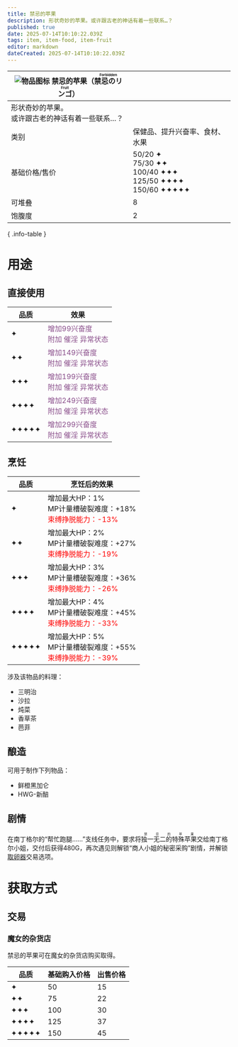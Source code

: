 ```yaml
---
title: 禁忌的苹果
description: 形状奇妙的苹果。或许跟古老的神话有着一些联系…？
published: true
date: 2025-07-14T10:10:22.039Z
tags: item, item-food, item-fruit
editor: markdown
dateCreated: 2025-07-14T10:10:22.039Z
---
```


| <div markdown>![物品图标](/assets/global/items/forbidden_fruit.png) <span>禁忌的苹果（<ruby lang="ja">禁忌のリンゴ<rt>Forbidden Fruit</rt></ruby>）</span></div>||
| - | - |
| 形状奇妙的苹果。<br>或许跟古老的神话有着一些联系…？ ||
| 类别 | 保健品、提升兴奋率、食材、水果 |
| 基础价格/售价 | 50/20 ✦<br>75/30 ✦✦<br>100/40 ✦✦✦<br>125/50 ✦✦✦✦<br>150/60 ✦✦✦✦✦ |
| 可堆叠 | 8 |
| 饱腹度 | 2 |
{ .info-table }

# 用途

## 直接使用
| 品质 | 效果 |
| - | - |
| ✦ | <span style="color:#8b508c;">增加99兴奋度<br>附加 催淫 异常状态</span> |
| ✦✦ | <span style="color:#8b508c;">增加149兴奋度<br>附加 催淫 异常状态</span> |
| ✦✦✦ | <span style="color:#8b508c;">增加199兴奋度<br>附加 催淫 异常状态</span> |
| ✦✦✦✦ | <span style="color:#8b508c;">增加249兴奋度<br>附加 催淫 异常状态</span> |
| ✦✦✦✦✦ | <span style="color:#8b508c;">增加299兴奋度<br>附加 催淫 异常状态</span> |

## 烹饪
| 品质 | 烹饪后的效果 |
| - | - |
| ✦ | 增加最大HP：1%<br>MP计量槽破裂难度：+18%<br><span style="color:red;">束缚挣脱能力：-13%</span> |
| ✦✦ | 增加最大HP：2%<br>MP计量槽破裂难度：+27%<br><span style="color:red;">束缚挣脱能力：-19%</span> |
| ✦✦✦ | 增加最大HP：3%<br>MP计量槽破裂难度：+36%<br><span style="color:red;">束缚挣脱能力：-26%</span> |
| ✦✦✦✦ | 增加最大HP：4%<br>MP计量槽破裂难度：+45%<br><span style="color:red;">束缚挣脱能力：-33%</span> |
| ✦✦✦✦✦ | 增加最大HP：5%<br>MP计量槽破裂难度：+55%<br><span style="color:red;">束缚挣脱能力：-39%</span> |

涉及该物品的料理：
- 三明治
- 沙拉
- 炖菜
- 香草茶
- 芭菲

## 酿造
可用于制作下列物品：
- 鲜橙黑加仑
- HWG-新醅

## 剧情
在南丁格尔的“帮忙跑腿……”支线任务中，要求将<ruby>独一无二的特殊苹果<rt>禁忌的苹果</rt></ruby>交给南丁格尔小姐，交付后获得480G，再次遇见则解锁“商人小姐的秘密采购”剧情，并解锁[取卵器](egg-remover)交易选项。

# 获取方式

## 交易

### 魔女的杂货店

禁忌的苹果可在魔女的杂货店购买取得。

| 品质 | 基础购入价格 | 出售价格 |
| - | - | - |
| ✦ | 50 | 15 |
| ✦✦ | 75 | 22 |
| ✦✦✦ | 100 | 30 |
| ✦✦✦✦ | 125 | 37 |
| ✦✦✦✦✦ | 150 | 45 |